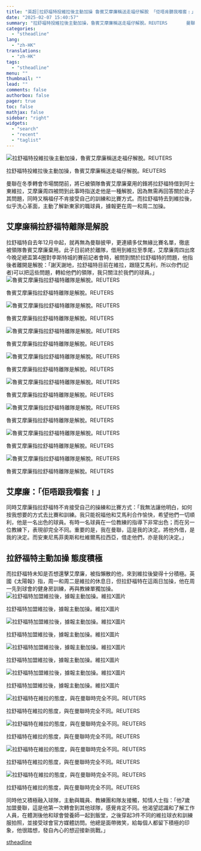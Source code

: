 ```yaml
---
title: "英超│拉舒福特投維拉後主動加操 魯賓艾摩廉稱送走福仔解脫 「佢唔肯聽我嗰套﹗」"
date: "2025-02-07 15:40:57"
summary: "拉舒福特投維拉後主動加操，魯賓艾摩廉稱送走福仔解脫。REUTERS       曼聯在冬季轉..."
categories:
  - "stheadline"
lang:
  - "zh-HK"
translations:
  - "zh-HK"
tags:
  - "stheadline"
menu: ""
thumbnail: ""
lead: ""
comments: false
authorbox: false
pager: true
toc: false
mathjax: false
sidebar: "right"
widgets:
  - "search"
  - "recent"
  - "taglist"
---
```


![拉舒福特投維拉後主動加操，魯賓艾摩廉稱送走福仔解脫。REUTERS](https://image.stheadline.com/f/680p0/0x0/100/none/2e6ed564e0322789d96d3f25285a5b2b/stheadline/inewsmedia/20250207/_2025020714473915923.jpg)

拉舒福特投維拉後主動加操，魯賓艾摩廉稱送走福仔解脫。REUTERS




曼聯在冬季轉會市場關閉前，將已被領隊魯賓艾摩廉棄用的鋒將拉舒福特借到阿士東維拉，艾摩廉周四被問到此事時指送走他是一種解脫，因為無需再回答關於此子其問題，同時又稱福仔不肯接受自己的訓練和比賽方式。而拉舒福特去到維拉後，似乎洗心革面，主動了解新東家的職球員，據報更在周一和周二加操。

艾摩廉稱拉舒福特離隊是解脫
-------------

拉舒福特自去年12月中起，就再無為曼聯披甲，更連續多仗無緣比賽名單，徹底被領隊魯賓艾摩廉棄用。此子日前終於離隊，借用到維拉至季尾，艾摩廉周四出席今晚足總盃第4圈對李斯特城的賽前記者會時，被問到關於拉舒福特的問題，他指後者離開是解脫：「謝天謝地，拉舒福特目前在維拉，跟隨艾馬利，所以你們(記者)可以把這些問題，轉給他們的領隊，我只關注於我們的球員。」
 ![魯賓艾摩廉指拉舒福特離隊是解脫。REUTERS](https://image.hkhl.hk/f/1024p0/0x0/100/none/ae63d566ee752880db0f67bb3ffd3575/2025-02/9_7.JPG)


魯賓艾摩廉指拉舒福特離隊是解脫。REUTERS



 ![魯賓艾摩廉指拉舒福特離隊是解脫。REUTERS](https://image.hkhl.hk/f/1024p0/0x0/100/none/3e0275fd380e81e17e1d6cdb1008627e/2025-02/10_11.JPG)


魯賓艾摩廉指拉舒福特離隊是解脫。REUTERS



 ![魯賓艾摩廉指拉舒福特離隊是解脫。REUTERS](https://image.hkhl.hk/f/1024p0/0x0/100/none/1f9faee6daee5bdcc361a0011e33304b/2025-02/11_12.JPG)


魯賓艾摩廉指拉舒福特離隊是解脫。REUTERS



 ![魯賓艾摩廉指拉舒福特離隊是解脫。REUTERS](https://image.hkhl.hk/f/1024p0/0x0/100/none/ae61759c2f810f6b8c5edbb3306bcb2e/2025-02/12_13.JPG)


魯賓艾摩廉指拉舒福特離隊是解脫。REUTERS



 ![魯賓艾摩廉指拉舒福特離隊是解脫。REUTERS](https://image.hkhl.hk/f/1024p0/0x0/100/none/12fe1746ba8e0210ae7e8e89870e11a7/2025-02/13_10.JPG)


魯賓艾摩廉指拉舒福特離隊是解脫。REUTERS



 ![魯賓艾摩廉指拉舒福特離隊是解脫。REUTERS](https://image.hkhl.hk/f/1024p0/0x0/100/none/cf0b0cb827be939e9d05c5743b396b00/2025-02/14_10.JPG)


魯賓艾摩廉指拉舒福特離隊是解脫。REUTERS



 ![魯賓艾摩廉指拉舒福特離隊是解脫。REUTERS](https://image.hkhl.hk/f/1024p0/0x0/100/none/3c962e3950c9385f2c4b5995c926e8d5/2025-02/15_8.JPG)


魯賓艾摩廉指拉舒福特離隊是解脫。REUTERS



 ![魯賓艾摩廉指拉舒福特離隊是解脫。REUTERS](https://image.hkhl.hk/f/1024p0/0x0/100/none/7780c9eed8b1ef408ccb63053a97bd63/2025-02/16_7.JPG)


魯賓艾摩廉指拉舒福特離隊是解脫。REUTERS




艾摩廉：「佢唔跟我嗰套﹗」
-------------

同時艾摩廉指拉舒福特不肯接受自己的操練和比賽方式：「我無法讓他明白，如何按我想要的方式去比賽和訓練。我只能祝福他和艾馬利合作愉快，希望他們一切順利，他是一名出色的球員。有時一名球員在一位教練的指導下非常出色；而在另一位教練下，表現卻完全不同。重要的是，我在曼聯，這是我的決定。將他外借，是我的決定。而安東尼馬菲奧斯和杜維爾馬拉西亞，借走他們，亦是我的決定。」

拉舒福特主動加操 態度積極
-------------

而拉舒福特未知是否想還擊艾摩廉，被指懶散的他，來到維拉後變得十分積極。英國《太陽報》指，周一和周二是維拉的休息日，但拉舒福特在這兩日加操，他在周一先到球會的健身房訓練，再與教練單獨加操。
 ![拉舒福特加盟維拉後，據報主動加操。維拉X圖片](https://image.hkhl.hk/f/1024p0/0x0/100/none/fa948690c54488bed45eec5abad93d75/2025-02/1_1_14.jpg)


拉舒福特加盟維拉後，據報主動加操。維拉X圖片



 ![拉舒福特加盟維拉後，據報主動加操。維拉X圖片](https://image.hkhl.hk/f/1024p0/0x0/100/none/96d63d62f583bfa320c5ab90355eafd2/2025-02/2_0_33.png)


拉舒福特加盟維拉後，據報主動加操。維拉X圖片



 ![拉舒福特加盟維拉後，據報主動加操。維拉X圖片](https://image.hkhl.hk/f/1024p0/0x0/100/none/393e64358f8cb1bcbb697a848e0e7637/2025-02/3_1_11.jpg)


拉舒福特加盟維拉後，據報主動加操。維拉X圖片



 ![拉舒福特加盟維拉後，據報主動加操。維拉X圖片](https://image.hkhl.hk/f/1024p0/0x0/100/none/4b8d5af38d0b5a07c483444f92fb8235/2025-02/4_1_9.jpg)


拉舒福特加盟維拉後，據報主動加操。維拉X圖片



 ![拉舒福特在維拉的態度，與在曼聯時完全不同。REUTERS](https://image.hkhl.hk/f/1024p0/0x0/100/none/ab260524b8b948e43e1aafb13f3bda52/2025-02/5_9.JPG)


拉舒福特在維拉的態度，與在曼聯時完全不同。REUTERS



 ![拉舒福特在維拉的態度，與在曼聯時完全不同。REUTERS](https://image.hkhl.hk/f/1024p0/0x0/100/none/e886bafeeb26c5a09e6ea3bf9bfe6062/2025-02/6_9.JPG)


拉舒福特在維拉的態度，與在曼聯時完全不同。REUTERS



 ![拉舒福特在維拉的態度，與在曼聯時完全不同。REUTERS](https://image.hkhl.hk/f/1024p0/0x0/100/none/f0a909dc57506bf92ad1fee4ff59ac5e/2025-02/7_9.JPG)


拉舒福特在維拉的態度，與在曼聯時完全不同。REUTERS



 ![拉舒福特在維拉的態度，與在曼聯時完全不同。REUTERS](https://image.hkhl.hk/f/1024p0/0x0/100/none/5d98fd187fd5ac21145335e35829c174/2025-02/8_8.JPG)


拉舒福特在維拉的態度，與在曼聯時完全不同。REUTERS




同時他又積極融入球隊，主動與職員、教練團和隊友接觸，知情人士指：「他7歲加盟曼聯，這是他第一次轉會到其他球隊，感覺肯定不同。他渴望認識和了解工作人員，在體測後他和球會營養師一起到飯堂，之後穿起3件不同的維拉球衣和訓練服拍照，並接受球會官方媒體訪問。他總是面帶微笑，給每個人都留下積極的印象，他很踏想，發自內心的想迎接新挑戰。」

[stheadline](https://std.stheadline.com/realtime/article/2051379/即時-體育-英超│拉舒福特投維拉後主動加操-魯賓艾摩廉稱送走福仔解脫-佢唔肯聽我嗰套﹗)
